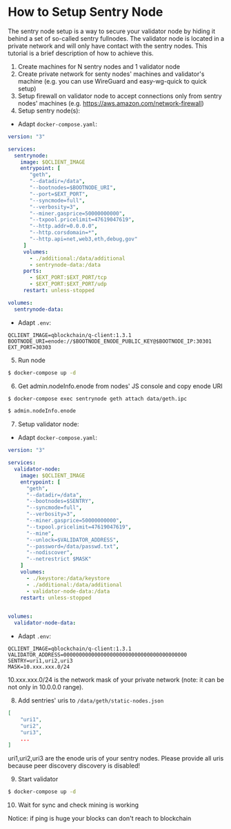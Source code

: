 # How to Setup Sentry Node


The sentry node setup is a way to secure your validator node by hiding it behind a set of so-called sentry fullnodes. The validator node is located in a private network and will only have contact with the sentry nodes. This tutorial is a brief description of how to achieve this.

1. Create machines for N sentry nodes and 1 validator node
2. Create private network for senty nodes' machines and validator's machine (e.g. you can use WireGuard and easy-wg-quick to quick setup)
3. Setup firewall on validator node to accept connections only from sentry nodes' machines (e.g. https://aws.amazon.com/network-firewall)
4. Setup sentry node(s):

  - Adapt `docker-compose.yaml`:

```yaml
version: "3"

services:
  sentrynode:
    image: $QCLIENT_IMAGE
    entrypoint: [
       "geth",
       "--datadir=/data",
       "--bootnodes=$BOOTNODE_URI",
       "--port=$EXT_PORT",
       "--syncmode=full",
       "--verbosity=3",
       "--miner.gasprice=50000000000",
       "--txpool.pricelimit=47619047619",  
       "--http.addr=0.0.0.0",
       "--http.corsdomain=*",  
       "--http.api=net,web3,eth,debug,gov"
     ]
     volumes:
       - ./additional:/data/additional
       - sentrynode-data:/data
     ports:
       - $EXT_PORT:$EXT_PORT/tcp
       - $EXT_PORT:$EXT_PORT/udp
     restart: unless-stopped

volumes:
  sentrynode-data:
```
  - Adapt `.env`:

```text
QCLIENT_IMAGE=qblockchain/q-client:1.3.1
BOOTNODE_URI=enode://$BOOTNODE_ENODE_PUBLIC_KEY@$BOOTNODE_IP:30301
EXT_PORT=30303
```

5. Run node
```bash
$ docker-compose up -d
```

6. Get admin.nodeInfo.enode from nodes' JS console and copy enode URI
```bash
$ docker-compose exec sentrynode geth attach data/geth.ipc

$ admin.nodeInfo.enode
```

7. Setup validator node:

  - Adapt `docker-compose.yaml`:

```yaml
version: "3"

services:
  validator-node:
    image: $QCLIENT_IMAGE
    entrypoint: [
      "geth",
      "--datadir=/data",
      "--bootnodes=$SENTRY",
      "--syncmode=full",
      "--verbosity=3",
      "--miner.gasprice=50000000000",
      "--txpool.pricelimit=47619047619",  
      "--mine",
      "--unlock=$VALIDATOR_ADDRESS",
      "--password=/data/passwd.txt",
      "--nodiscover",
      "--netrestrict $MASK"
    ]
    volumes:
      - ./keystore:/data/keystore
      - ./additional:/data/additional
      - validator-node-data:/data
    restart: unless-stopped

      
volumes:
  validator-node-data:
```

  - Adapt `.env`:

```text
QCLIENT_IMAGE=qblockchain/q-client:1.3.1
VALIDATOR_ADDRESS=0000000000000000000000000000000000000000
SENTRY=uri1,uri2,uri3
MASK=10.xxx.xxx.0/24
```

10.xxx.xxx.0/24 is the network mask of your private network (note: it can be not only in 10.0.0.0 range).

8. Add sentries' uris to `/data/geth/static-nodes.json`
```json
[
    "uri1",
    "uri2",
    "uri3",
    ...
]
```

uri1,uri2,uri3 are the enode uris of your sentry nodes. Please provide all uris because peer discovery discovery is disabled!

9. Start validator
```bash
$ docker-compose up -d
```

10. Wait for sync and check mining is working

Notice: if ping is huge your blocks can don't reach to blockchain
